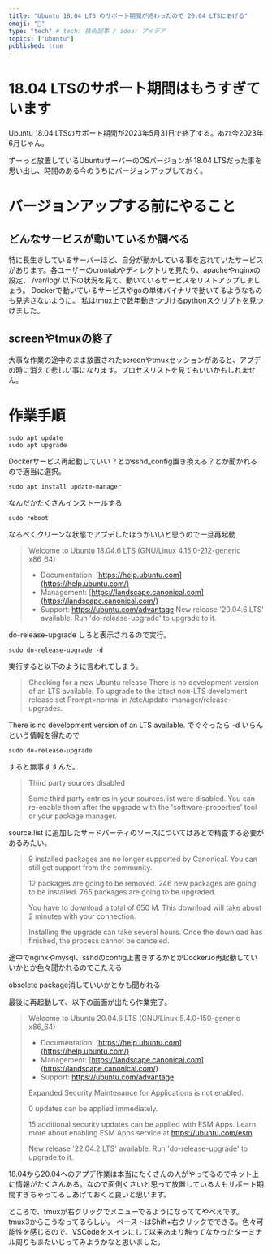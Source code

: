 ```yaml
---
title: "Ubuntu 18.04 LTS のサポート期間が終わったので 20.04 LTSにあげる"
emoji: "💭"
type: "tech" # tech: 技術記事 / idea: アイデア
topics: ["ubuntu"]
published: true
---
```


# 18.04 LTSのサポート期間はもうすぎています

Ubuntu 18.04 LTSのサポート期間が2023年5月31日で終了する。あれ今2023年6月じゃん。

ずーっと放置しているUbuntuサーバーのOSバージョンが 18.04 LTSだった事を思い出し、時間のある今のうちにバージョンアップしておく。

# バージョンアップする前にやること

## どんなサービスが動いているか調べる

特に長生きしているサーバーほど、自分が動かしている事を忘れていたサービスがあります。各ユーザーのcrontabやディレクトリを見たり、apacheやnginxの設定、 /var/log/ 以下の状況を見て、動いているサービスをリストアップしましょう。
Dockerで動いているサービスやgoの単体バイナリで動いてるようなものも見逃さないように。
私はtmux上で数年動きつづけるpythonスクリプトを見つけました。

## screenやtmuxの終了

大事な作業の途中のまま放置されたscreenやtmuxセッションがあると、アプデの時に消えて悲しい事になります。プロセスリストを見てもいいかもしれません。

# 作業手順

```
sudo apt update
sudo apt upgrade
```

Dockerサービス再起動していい？とかsshd_config置き換える？とか聞かれるので適当に選択。

```
sudo apt install update-manager
```

なんだかたくさんインストールする

```
sudo reboot
```

なるべくクリーンな状態でアプデしたほうがいいと思うので一旦再起動

> Welcome to Ubuntu 18.04.6 LTS (GNU/Linux 4.15.0-212-generic x86_64)
> 
> - Documentation: [https://help.ubuntu.com](https://help.ubuntu.com/)
> - Management: [https://landscape.canonical.com](https://landscape.canonical.com/)
> - Support: https://ubuntu.com/advantage
> New release '20.04.6 LTS' available.
> Run 'do-release-upgrade' to upgrade to it.

do-release-upgrade しろと表示されるので実行。

```
sudo do-release-upgrade -d
```

実行すると以下のように言われてしまう。

> Checking for a new Ubuntu release
> There is no development version of an LTS available.
> To upgrade to the latest non-LTS develoment release
> set Prompt=normal in /etc/update-manager/release-upgrades.

There is no development version of an LTS available. でぐぐったら -d いらんという情報を得たので

```
sudo do-release-upgrade
```

すると無事すすんだ。

> Third party sources disabled
> 
> Some third party entries in your sources.list were disabled. You can
> re-enable them after the upgrade with the 'software-properties' tool
> or your package manager.

source.list に追加したサードパーティのソースについてはあとで精査する必要があるみたい。

> 9 installed packages are no longer supported by Canonical. You can
> still get support from the community.
> 
> 12 packages are going to be removed. 246 new packages are going to be
> installed. 765 packages are going to be upgraded.
> 
> You have to download a total of 650 M. This download will take about
> 2 minutes with your connection.
> 
> Installing the upgrade can take several hours. Once the download has
> finished, the process cannot be canceled.

途中でnginxやmysql、sshdのconfig上書きするかとかDocker.io再起動していいかとか色々聞かれるのでこたえる

obsolete package消していいかとかも聞かれる

最後に再起動して、以下の画面が出たら作業完了。

> Welcome to Ubuntu 20.04.6 LTS (GNU/Linux 5.4.0-150-generic x86_64)
> 
> - Documentation: [https://help.ubuntu.com](https://help.ubuntu.com/)
> - Management: [https://landscape.canonical.com](https://landscape.canonical.com/)
> - Support: https://ubuntu.com/advantage
> 
> Expanded Security Maintenance for Applications is not enabled.
> 
> 0 updates can be applied immediately.
> 
> 15 additional security updates can be applied with ESM Apps.
> Learn more about enabling ESM Apps service at https://ubuntu.com/esm
> 
> New release '22.04.2 LTS' available.
> Run 'do-release-upgrade' to upgrade to it.

18.04から20.04へのアプデ作業は本当にたくさんの人がやってるのでネット上に情報がたくさんある。なので面倒くさいと思って放置している人もサポート期間すぎちゃってるしあげておくと良いと思います。

ところで、tmuxが右クリックでメニューでるようになっててやべえです。tmux3からこうなってるらしい。
ペーストはShift+右クリックでできる。色々可能性を感じるので、VSCodeをメインにして以来あまり触ってなかったターミナル周りもまたいじってみようかなと思いました。

